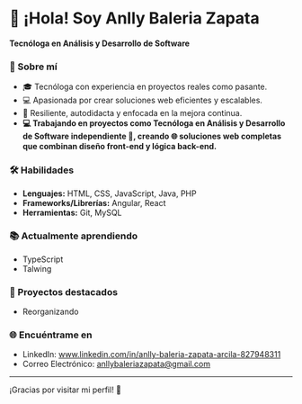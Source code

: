 # 👋 ¡Hola! Soy Anlly Baleria Zapata  
**Tecnóloga en Análisis y Desarrollo de Software**  

### 🌟 Sobre mí  
- 🎓 Tecnóloga con experiencia en proyectos reales como pasante.  
- 💻 Apasionada por crear soluciones web eficientes y escalables.
- 🚀 Resiliente, autodidacta y enfocada en la mejora continua.
- **💻 Trabajando en proyectos como Tecnóloga en Análisis y Desarrollo de Software independiente 🚀, creando 🌐 soluciones web completas que combinan diseño front-end y lógica back-end.**

### 🛠️ Habilidades  
- **Lenguajes:** HTML, CSS, JavaScript, Java, PHP  
- **Frameworks/Librerías:** Angular, React 
- **Herramientas:** Git, MySQL  

### 📚 Actualmente aprendiendo  
- TypeScript  
- Talwing

### 📂 Proyectos destacados  
- Reorganizando

### 🌐 Encuéntrame en  
- LinkedIn: www.linkedin.com/in/anlly-baleria-zapata-arcila-827948311
- Correo Electrónico: anllybaleriazapata@gmail.com

---
¡Gracias por visitar mi perfil! 🌟
